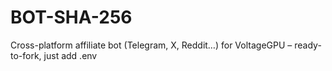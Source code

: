# BOT-SHA-256
Cross-platform affiliate bot (Telegram, X, Reddit…) for VoltageGPU – ready-to-fork, just add .env
